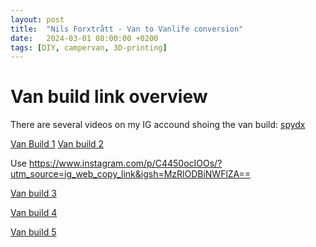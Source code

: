 ```yaml
---
layout: post
title:  "Nils Forxtrått - Van to Vanlife conversion"
date:   2024-03-01 08:00:00 +0200
tags: [DIY, campervan, 3D-printing]
---
```


# Van build link overview

There are several videos on my IG accound shoing the van build: [spydx](https://www.instagram.com/spydx/)

[Van Build 1](https://www.instagram.com/reel/C27IHcro19D/?utm_source=ig_web_copy_link&igsh=MzRlODBiNWFlZA==)
[Van build 2](https://www.instagram.com/reel/C3xxw6pI8xK/?utm_source=ig_web_copy_link&igsh=MzRlODBiNWFlZA==)

Use https://www.instagram.com/p/C4450ocIOOs/?utm_source=ig_web_copy_link&igsh=MzRlODBiNWFlZA==

[Van build 3](https://www.instagram.com/reel/C5_PHHzqXGl/?utm_source=ig_web_copy_link&igsh=MzRlODBiNWFlZA==)

[Van build 4](https://www.instagram.com/reel/C7EqB3iq0ma/?utm_source=ig_web_copy_link&igsh=MzRlODBiNWFlZA==)

[Van build 5](https://www.instagram.com/reel/C9fUT_qK4LL/?utm_source=ig_web_copy_link&igsh=MzRlODBiNWFlZA==)